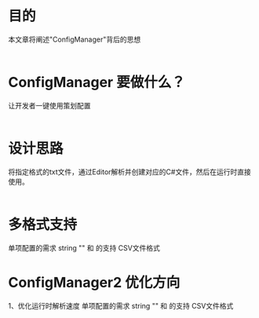 # 目的
本文章将阐述"ConfigManager"背后的思想<br>
<br>
# ConfigManager 要做什么？
让开发者一键使用策划配置<br>
<br>
# 设计思路
将指定格式的txt文件，通过Editor解析并创建对应的C#文件，然后在运行时直接使用。<br>
<br>


# 多格式支持
单项配置的需求
string "" 和  的支持
CSV文件格式



# ConfigManager2 优化方向
1、优化运行时解析速度
单项配置的需求
string "" 和  的支持
CSV文件格式

